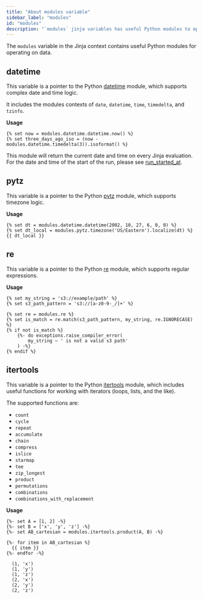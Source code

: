 ```yaml
---
title: "About modules variable"
sidebar_label: "modules"
id: "modules"
description: "`modules` jinja variables has useful Python modules to operate data."
---
```


The `modules` variable in the Jinja context contains useful Python modules for operating on data.

## datetime
This variable is a pointer to the Python [datetime](https://docs.python.org/3/library/datetime.html) module, which supports complex date and time logic.

It includes the modules contexts of `date`, `datetime`, `time`, `timedelta`, and `tzinfo`.

**Usage**

```
{% set now = modules.datetime.datetime.now() %}
{% set three_days_ago_iso = (now - modules.datetime.timedelta(3)).isoformat() %}
```
This module will return the current date and time on every Jinja evaluation. 
For the date and time of the start of the run, please see
[run_started_at](run_started_at).

## pytz
This variable is a pointer to the Python [pytz](https://pypi.org/project/pytz/) module, which supports timezone logic.

**Usage**

```
{% set dt = modules.datetime.datetime(2002, 10, 27, 6, 0, 0) %}
{% set dt_local = modules.pytz.timezone('US/Eastern').localize(dt) %}
{{ dt_local }}
```

## re
This variable is a pointer to the Python [re](https://docs.python.org/3/library/re.html) module, which supports regular expressions.

**Usage**

```
{% set my_string = 's3://example/path' %}
{% set s3_path_pattern = 's3://[a-z0-9-_/]+' %}

{% set re = modules.re %}
{% set is_match = re.match(s3_path_pattern, my_string, re.IGNORECASE) %}
{% if not is_match %}
    {%- do exceptions.raise_compiler_error(
        my_string ~ ' is not a valid s3 path'
    ) -%}
{% endif %}
```

<VersionBlock firstVersion="1.2">

## itertools
This variable is a pointer to the Python [itertools](https://docs.python.org/3/library/itertools.html) module, which includes useful functions for working with iterators (loops, lists, and the like).

The supported functions are:
- `count`
- `cycle`
- `repeat`
- `accumulate`
- `chain`
- `compress`
- `islice`
- `starmap`
- `tee`
- `zip_longest`
- `product`
- `permutations`
- `combinations`
- `combinations_with_replacement`

**Usage**

```
{%- set A = [1, 2] -%}
{%- set B = ['x', 'y', 'z'] -%}
{%- set AB_cartesian = modules.itertools.product(A, B) -%}

{%- for item in AB_cartesian %}
  {{ item }}
{%- endfor -%}
```
```
  (1, 'x')
  (1, 'y')
  (1, 'z')
  (2, 'x')
  (2, 'y')
  (2, 'z')
```

</VersionBlock>
